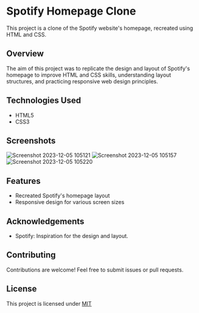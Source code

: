 # Spotify Homepage Clone
This project is a clone of the Spotify website's homepage, recreated using HTML and CSS.
## Overview
The aim of this project was to replicate the design and layout of Spotify's homepage to improve HTML and CSS skills, understanding layout structures, and practicing responsive web design principles.
## Technologies Used
- HTML5
- CSS3
## Screenshots
![Screenshot 2023-12-05 105121](https://github.com/accountantincoding/Spotify_Clone/assets/146011221/e8857e2d-99ac-4789-9200-e8980bd28dfa)
![Screenshot 2023-12-05 105157](https://github.com/accountantincoding/Spotify_Clone/assets/146011221/cc26e9a3-b4e0-4f30-bf63-2292013b0f0e)
![Screenshot 2023-12-05 105220](https://github.com/accountantincoding/Spotify_Clone/assets/146011221/91edb590-a0ea-40a2-bdf1-9028d0c6f48e)
## Features
- Recreated Spotify's homepage layout
- Responsive design for various screen sizes
## Acknowledgements
- Spotify: Inspiration for the design and layout.
## Contributing
Contributions are welcome! Feel free to submit issues or pull requests.
## License
This project is licensed under [MIT](https://choosealicense.com/licenses/mit/)
